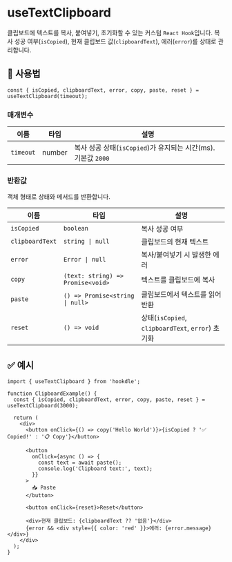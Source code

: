 # useTextClipboard

클립보드에 텍스트를 복사, 붙여넣기, 초기화할 수 있는 커스텀 `React Hook`입니다.
복사 성공 여부(`isCopied`), 현재 클립보드 값(`clipboardText`), 에러(`error`)를 상태로 관리합니다.

## 🔗 사용법

```tsx
const { isCopied, clipboardText, error, copy, paste, reset } = useTextClipboard(timeout);
```

### 매개변수

| 이름      | 타입   | 설명                                                          |
| --------- | ------ | ------------------------------------------------------------- |
| `timeout` | number | 복사 성공 상태(`isCopied`)가 유지되는 시간(ms). 기본값 `2000` |

### 반환값

객체 형태로 상태와 메서드를 반환합니다.

| 이름            | 타입                              | 설명                                              |
| --------------- | --------------------------------- | ------------------------------------------------- |
| `isCopied`      | `boolean`                         | 복사 성공 여부                                    |
| `clipboardText` | `string \| null`                  | 클립보드의 현재 텍스트                            |
| `error`         | `Error \| null`                   | 복사/붙여넣기 시 발생한 에러                      |
| `copy`          | `(text: string) => Promise<void>` | 텍스트를 클립보드에 복사                          |
| `paste`         | `() => Promise<string \| null>`   | 클립보드에서 텍스트를 읽어 반환                   |
| `reset`         | `() => void`                      | 상태(`isCopied`, `clipboardText`, `error`) 초기화 |

## ✅ 예시

```tsx
import { useTextClipboard } from 'hookdle';

function ClipboardExample() {
  const { isCopied, clipboardText, error, copy, paste, reset } = useTextClipboard(3000);

  return (
    <div>
      <button onClick={() => copy('Hello World')}>{isCopied ? '✅ Copied!' : '📋 Copy'}</button>

      <button
        onClick={async () => {
          const text = await paste();
          console.log('Clipboard text:', text);
        }}
      >
        📥 Paste
      </button>

      <button onClick={reset}>Reset</button>

      <div>현재 클립보드: {clipboardText ?? '없음'}</div>
      {error && <div style={{ color: 'red' }}>에러: {error.message}</div>}
    </div>
  );
}
```
